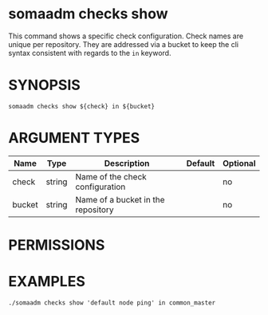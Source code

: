 # somaadm checks show

This command shows a specific check configuration. Check names are unique per
repository. They are addressed via a bucket to keep the cli syntax consistent
with regards to the `in` keyword.

# SYNOPSIS

```
somaadm checks show ${check} in ${bucket}
```

# ARGUMENT TYPES

Name | Type |     Description   | Default | Optional
 --- |  --- | ----------------- | ------- | -------- 
check | string | Name of the check configuration | | no
bucket | string | Name of a bucket in the repository | | no

# PERMISSIONS

# EXAMPLES

```
./somaadm checks show 'default node ping' in common_master
```
